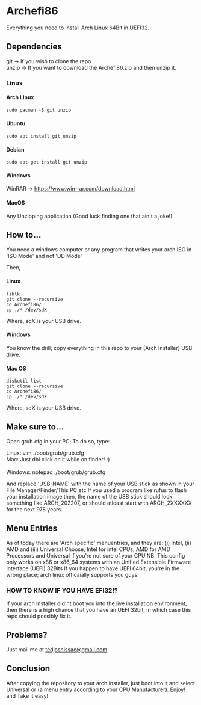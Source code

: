 # Archefi86

Everything you need to install Arch Linux 64Bit in UEFI32.

## Dependencies 

git -> If you wish to clone the repo <br /> 
unzip -> If you want to download the Archefi86.zip and then unzip it. 

### Linux 
    
#### Arch LInux 
    sudo pacman -S git unzip 
    
#### Ubuntu 
    sudo apt install git unzip 
    
#### Debian 
    sudo apt-get install git unzip 
    
#### Windows 

WinRAR -> https://www.win-rar.com/download.html

#### MacOS 
Any Unzipping application (Good luck finding one that ain't a joke!)

## How to... 

You need a windows computer or any program that writes your arch ISO in 'ISO Mode' and not 'DD Mode' 

Then, 

#### Linux 
    lsblk 
    git clone --recursive 
    cd Archefi86/ 
    cp ./* /dev/sdX
    
Where, sdX is your USB drive. 

#### Windows 

You know the drill; copy everything in this repo to your (Arch Installer) USB drive. 

#### Mac OS
    diskutil list          
    git clone --recursive 
    cd Archefi86/ 
    cp ./* /dev/sdX
    
Where, sdX is your USB drive.

## Make sure to...

Open grub.cfg in your PC; To do so, type: 

Linux: vim ./boot/grub/grub.cfg <br /> 
Mac: Just dbl click on it while on finder! :) <br />  
Windows: notepad ./boot/grub/grub.cfg  

And replace 'USB-NAME' with the name of your USB stick as shown in your File Manager/Finder/This PC etc
If you used a program like rufus to flash your installation image then, the name of the USB stick should look something like ARCH_202207, or should atleast start with ARCH_2XXXXXX for the next 978 years. 

## Menu Entries 

As of today there are 'Arch specific' menuentries, and they are: (i) Intel, (ii) AMD and (iii) Universal 
Choose, Intel for intel CPUs, AMD for AMD Processors and Universal if you're not sure of your CPU
NB: This config only works on x86 or x86_64 systems with an Unified Extensible Firmware Interface (UEFI) 32Bits 
If you happen to have UEFI 64bit, you're in the wrong place; arch linux officaially supports you guys.

### HOW TO KNOW IF YOU HAVE EFI32!?
If your arch installer did'nt boot you into the live installation environment, then there is a high chance that you have an UEFI 32bit, in which case this repo should possibly fix it. 

## Problems? 
Just mail me at tedjoshissac@gmail.com

## Conclusion 
After copying the repository to your arch installer, just boot into it and select Universal or (a menu entry according to your CPU Manufacturer).
Enjoy! and Take it easy!
